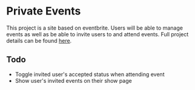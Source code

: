 # Private Events

This project is a site based on eventbrite.
Users will be able to manage events
  as well as be able to
  invite users to and attend events.
Full project details can be found
[here](https://www.theodinproject.com/lessons/associations).

## Todo
- Toggle invited user's accepted status when attending event
- Show user's invited events on their show page
